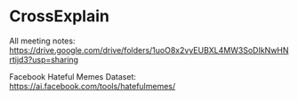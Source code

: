 # CrossExplain

All meeting notes: https://drive.google.com/drive/folders/1uoO8x2vyEUBXL4MW3SoDIkNwHNrtijd3?usp=sharing

Facebook Hateful Memes Dataset: https://ai.facebook.com/tools/hatefulmemes/
